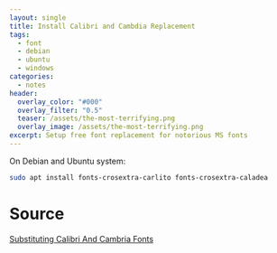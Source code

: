 ```yaml
---
layout: single
title: Install Calibri and Cambdia Replacement
tags:
  - font
  - debian
  - ubuntu
  - windows
categories:
  - notes
header:
  overlay_color: "#000"
  overlay_filter: "0.5"
  teaser: /assets/the-most-terrifying.png
  overlay_image: /assets/the-most-terrifying.png
excerpt: Setup free font replacement for notorious MS fonts
---
```

On Debian and Ubuntu system:

```sh
sudo apt install fonts-crosextra-carlito fonts-crosextra-caladea
```

# Source

[Substituting Calibri And Cambria Fonts](https://wiki.debian.org/SubstitutingCalibriAndCambriaFonts)